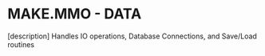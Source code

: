 # MAKE.MMO - DATA

[description]
Handles IO operations, Database Connections, and Save/Load routines
